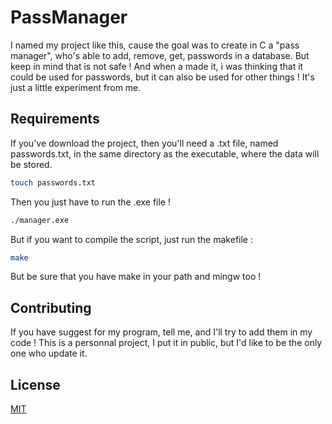 # PassManager
I named my project like this, cause the goal was to create in C a "pass manager", who's able to add, remove, get, passwords in a database. But keep in mind that is not safe ! And when a made it, i was thinking that it could be used for passwords, but it can also be used for other things ! It's just a little experiment from me.

## Requirements
If you've download the project, then you'll need a .txt file, named passwords.txt, in the same directory as the executable, where the data will be stored.
```bash
touch passwords.txt
```
Then you just have to run the .exe file !
```bash
./manager.exe
```
But if you want to compile the script, just run the makefile :
```bash
make
```
But be sure that you have make in your path and mingw too !

## Contributing
If you have suggest for my program, tell me, and I'll try to add them in my code ! This is a personnal project, I put it in public, but I'd like to be the only one who update it.

## License
[MIT](https://choosealicense.com/licenses/mit/)
